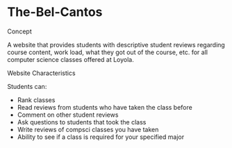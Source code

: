 # The-Bel-Cantos

Concept

A website that provides students with descriptive student reviews regarding course content, work load, what they got out of the course, etc. for all computer science classes offered at Loyola.

Website Characteristics

Students can:

- Rank classes
- Read reviews from students who have taken the class before
- Comment on other student reviews
- Ask questions to students that took the class
- Write reviews of compsci classes you have taken
- Ability to see if a class is required for your specified major
